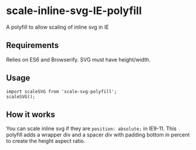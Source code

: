 # scale-inline-svg-IE-polyfill
A polyfill to allow scaling of inline svg in IE

## Requirements
Relies on ES6 and Browserify.
SVG must have height/width.

## Usage
```
import scaleSVG from 'scale-svg-polyfill';
scaleSVG();
```

## How it works
You can scale inline svg if they are `position: absolute;` in IE9-11.
This polyfill adds a wrapper div and a spacer div with padding bottom in percent to create the height aspect ratio.